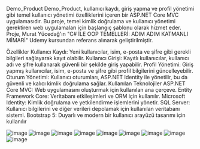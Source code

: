Demo_Product
Demo_Product, kullanıcı kaydı, giriş yapma ve profil yönetimi gibi temel kullanıcı yönetimi özelliklerini içeren bir ASP.NET Core MVC uygulamasıdır. Bu proje, temel kimlik doğrulama ve kullanıcı yönetimi gerektiren web uygulamaları için başlangıç şablonu olarak hizmet eder. Proje, Murat Yücedağ'ın "C# İLE OOP TEMELLERİ: ADIM ADIM KATMANLI MİMARİ" Udemy kursundan referans alınarak geliştirilmiştir.

Özellikler
Kullanıcı Kaydı: Yeni kullanıcılar, isim, e-posta ve şifre gibi gerekli bilgileri sağlayarak kayıt olabilir.
Kullanıcı Girişi: Kayıtlı kullanıcılar, kullanıcı adı ve şifre kullanarak güvenli bir şekilde giriş yapabilir.
Profil Yönetimi: Giriş yapmış kullanıcılar, isim, e-posta ve şifre gibi profil bilgilerini güncelleyebilir.
Oturum Yönetimi: Kullanıcı oturumları, ASP.NET Identity ile yönetilir, bu da güvenli ve kalıcı kimlik doğrulama sağlar.
Kullanılan Teknolojiler
ASP.NET Core MVC: Web uygulamasını oluşturmak için kullanılan ana çerçeve.
Entity Framework Core: Veritabanı etkileşimleri ve ORM için kullanılır.
Microsoft Identity: Kimlik doğrulama ve yetkilendirme işlemlerini yönetir.
SQL Server: Kullanıcı bilgilerini ve diğer verileri depolamak için kullanılan veritabanı sistemi.
Bootstrap 5: Duyarlı ve modern bir kullanıcı arayüzü tasarımı için kullanılır

![image](https://github.com/user-attachments/assets/395323d9-3cc1-4042-bbc3-e7b6b94e62d2)
![image](https://github.com/user-attachments/assets/4379f0e1-f9cd-495e-8b22-465bb13ce86d)
![image](https://github.com/user-attachments/assets/0e0c24d3-cf22-4666-af77-fcd20e427b1d)
![image](https://github.com/user-attachments/assets/f9912ee1-121a-4e5a-80a8-e28103bae126)
![image](https://github.com/user-attachments/assets/40e41f62-f027-4541-be81-9c4dec8f44a1)
![image](https://github.com/user-attachments/assets/5f02e90d-008d-4485-82a4-f957c2da793f)
![image](https://github.com/user-attachments/assets/8eef7652-8997-4c99-a6ac-49fdbc66b729)
![image](https://github.com/user-attachments/assets/f46c6c1b-4d39-47bb-b971-f6645f27457b)
![image](https://github.com/user-attachments/assets/8cca3d38-ec67-4008-832e-8c80d58bcbf7)






